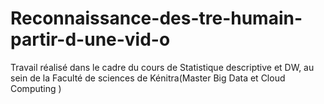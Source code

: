 # Reconnaissance-des-tre-humain-partir-d-une-vid-o
Travail réalisé dans le cadre du cours de Statistique 
descriptive et DW, au sein de la Faculté de sciences de Kénitra(Master Big Data et Cloud Computing ) 
